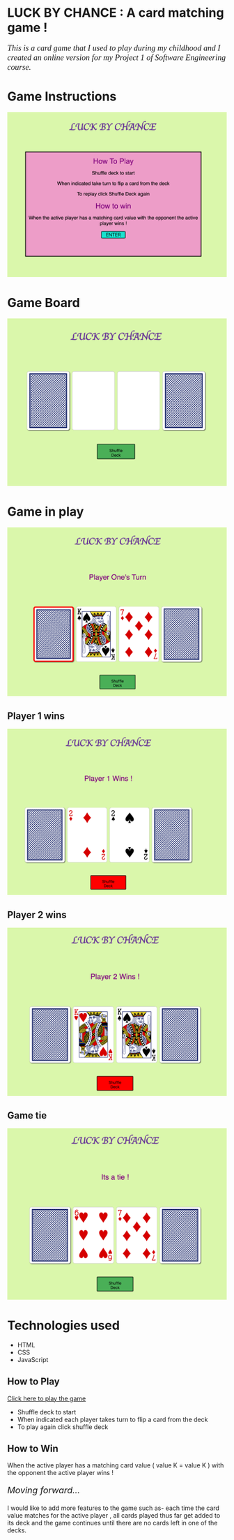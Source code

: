 # LUCK BY CHANCE : A card matching game !

<p style="font-family: times, serif; font-size:14pt; font-style:italic">This is a card game that I used to play during my childhood and I created an online version for my Project 1 of Software Engineering course. </p>

# Game Instructions

![Instructions Image](Gameimages/../Game%20images/Game%20Instructions.png)

# Game Board

![Game Board Image](Gameimages/../Game%20images/Game%20Board.png)

# Game in play

![Game in play Image](Gameimages/../Game%20images/Player%201%20Turn.png)

## Player 1 wins

![Player 1 wins Image](Gameimages/../Game%20images/Player%201%20Wins.png)

## Player 2 wins

![Player 2 wins Image](Gameimages/../Game%20images/Player%202%20Wins.png)

## Game tie

![Game tie Image](Gameimages/../Game%20images/Tie.png)

# Technologies used

- HTML
- CSS
- JavaScript

## How to Play

[Click here to play the game](https://rashmika13.github.io/Luck-By-Chance/)

- Shuffle deck to start
- When indicated each player takes turn to flip a card from the deck
- To play again click shuffle deck

## How to Win

When the active player has a matching card value ( value K = value K ) with the opponent the active player wins !

<p style="font-size:15pt;font-style:italic">Moving forward...</p>

I would like to add more features to the game such as- each time the card value matches for the active player , all cards played thus far get added to its deck and the game continues until there are no cards left in one of the decks.
